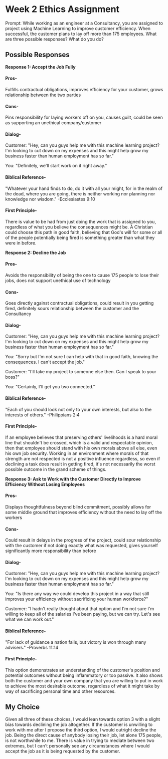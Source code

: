# Week 2 Ethics Assignment

Prompt: While working as an engineer at a Consultancy, you are assigned to project using Machine Learning to improve customer efficiency. When successful, the customer plans to lay off more than 175 employees. What are three possible responses? What do you do?

## Possible Responses

<b>Response 1: Accept the Job Fully</b>

#### Pros-
Fulfills contractual obligations, improves efficiency for your customer, grows relationship between the two parties

#### Cons- 
Pins responsibility for laying workers off on you, causes guilt, could be seen as supporting an unethical company/customer

#### Dialog- 
Customer: "Hey, can you guys help me with this machine learning project? I'm looking to cut down on my expenses and this might help grow my business faster than human employment has so far."

You: "Definitely, we'll start work on it right away."

#### Biblical Reference- 
"Whatever your hand finds to do, do it with all your might, for in the realm of the dead, where you are going, there is neither working nor planning nor knowledge nor wisdom." -Ecclesiastes 9:10

#### First Principle- 
There is value to be had from just doing the work that is assigned to you, regardless of what you believe the consequences might be. A Christian could choose this path in good faith, believing that God's will for some or all of the people potentially being fired is something greater than what they were in before.

<b>Response 2: Decline the Job</b>

#### Pros- 
Avoids the responsibility of being the one to cause 175 people to lose their jobs, does not support unethical use of technology

#### Cons- 
Goes directly against contractual obligations, could result in you getting fired, definitely sours relationship between the customer and the Consultancy

#### Dialog-
Customer: "Hey, can you guys help me with this machine learning project? I'm looking to cut down on my expenses and this might help grow my business faster than human employment has so far."

You: "Sorry but I'm not sure I can help with that in good faith, knowing the consequences. I can't accept the job."

Customer: "I'll take my project to someone else then. Can I speak to your boss?"

You: "Certainly, I'll get you two connected."

#### Biblical Reference- 
"Each of you should look not only to your own interests, but also to the interests of others." -Philippians 2:4

#### First Principle- 
If an employee believes that preserving others' livelihoods is a hard moral line that shouldn't be crossed, which is a valid and respectable opinion, then that employee should stand with his own morals above all else, even his own job security. Working in an environment where morals of that strength are not respected is not a positive influence regardless, so even if declining a task does result in getting fired, it's not necessarily the worst possible outcome in the grand scheme of things.

<b>Response 3: Ask to Work with the Customer Directly to Improve Efficiency Without Losing Employees</b>

#### Pros- 
Displays thoughtfulness beyond blind commitment, possibly allows for some middle ground that improves efficiency without the need to lay off the workers

#### Cons-
Could result in delays in the progress of the project, could sour relationship with the customer if not doing exactly what was requested, gives yourself significantly more responsibility than before

#### Dialog-
Customer: "Hey, can you guys help me with this machine learning project? I'm looking to cut down on my expenses and this might help grow my business faster than human employment has so far."

You: "Is there any way we could develop this project in a way that still improves your efficiency without sacrificing your human workforce?"

Customer: "I hadn't really thought about that option and I'm not sure I'm willing to keep all of the salaries I've been paying, but we can try. Let's see what we can work out."

#### Biblical Reference- 
"For lack of guidance a nation falls, but victory is won through many advisers." -Proverbs 11:14

#### First Principle- 
This option demonstrates an understanding of the customer's position and potential outcomes without being inflammatory or too passive. It also shows both the customer and your own company that you are willing to put in work to achieve the most desirable outcome, regardless of what it might take by way of sacrificing personal time and other resources.

## My Choice
Given all three of these choices, I would lean towards option 3 with a slight bias towards declining the job altogether. If the customer is unwilling to work with me after I propose the third option, I would outright decline the job. Being the direct cause of anybody losing their job, let alone 175 people, is not worthwhile to me. There is value in trying to mediate between two extremes, but I can't personally see any circumstances where I would accept the job as it is being requested by the customer.
